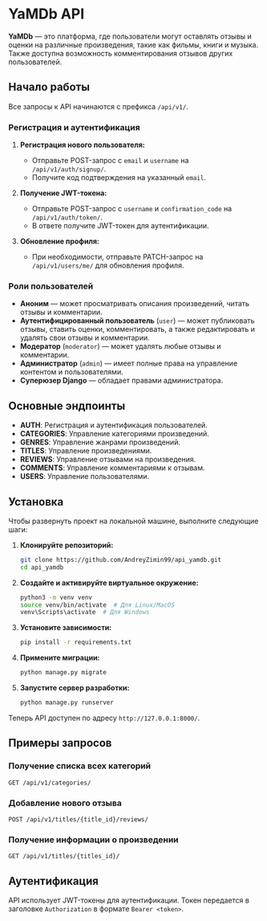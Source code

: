 # YaMDb API

**YaMDb** — это платформа, где пользователи могут оставлять отзывы и оценки на различные произведения, такие как фильмы, книги и музыка. Также доступна возможность комментирования отзывов других пользователей.

## Начало работы

Все запросы к API начинаются с префикса `/api/v1/`.

### Регистрация и аутентификация

1. **Регистрация нового пользователя:**
   - Отправьте POST-запрос с `email` и `username` на `/api/v1/auth/signup/`.
   - Получите код подтверждения на указанный `email`.

2. **Получение JWT-токена:**
   - Отправьте POST-запрос с `username` и `confirmation_code` на `/api/v1/auth/token/`.
   - В ответе получите JWT-токен для аутентификации.

3. **Обновление профиля:**
   - При необходимости, отправьте PATCH-запрос на `/api/v1/users/me/` для обновления профиля.

### Роли пользователей

- **Аноним** — может просматривать описания произведений, читать отзывы и комментарии.
- **Аутентифицированный пользователь** (`user`) — может публиковать отзывы, ставить оценки, комментировать, а также редактировать и удалять свои отзывы и комментарии.
- **Модератор** (`moderator`) — может удалять любые отзывы и комментарии.
- **Администратор** (`admin`) — имеет полные права на управление контентом и пользователями.
- **Суперюзер Django** — обладает правами администратора.

## Основные эндпоинты

- **AUTH**: Регистрация и аутентификация пользователей.
- **CATEGORIES**: Управление категориями произведений.
- **GENRES**: Управление жанрами произведений.
- **TITLES**: Управление произведениями.
- **REVIEWS**: Управление отзывами на произведения.
- **COMMENTS**: Управление комментариями к отзывам.
- **USERS**: Управление пользователями.

## Установка

Чтобы развернуть проект на локальной машине, выполните следующие шаги:

1. **Клонируйте репозиторий:**
   ```bash
   git clone https://github.com/AndreyZimin99/api_yamdb.git
   cd api_yamdb
   ```

2. **Создайте и активируйте виртуальное окружение:**
   ```bash
   python3 -m venv venv
   source venv/bin/activate  # Для Linux/MacOS
   venv\Scripts\activate  # Для Windows
   ```

3. **Установите зависимости:**
   ```bash
   pip install -r requirements.txt
   ```

4. **Примените миграции:**
   ```bash
   python manage.py migrate
   ```

5. **Запустите сервер разработки:**
   ```bash
   python manage.py runserver
   ```

Теперь API доступен по адресу `http://127.0.0.1:8000/`.

## Примеры запросов

### Получение списка всех категорий

```http
GET /api/v1/categories/
```

### Добавление нового отзыва

```http
POST /api/v1/titles/{title_id}/reviews/
```

### Получение информации о произведении

```http
GET /api/v1/titles/{titles_id}/
```

## Аутентификация

API использует JWT-токены для аутентификации. Токен передается в заголовке `Authorization` в формате `Bearer <token>`.